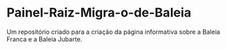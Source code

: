 # Painel-Raiz-Migra-o-de-Baleia
Um repositório criado para a criação da página informativa sobre a Baleia Franca e a Baleia Jubarte.
